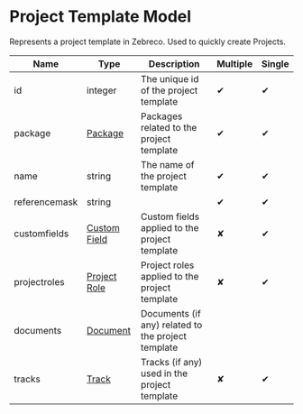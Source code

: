 # Project Template Model

Represents a project template in Zebreco. Used to quickly create Projects.


| Name          | Type                              | Description                                       | Multiple | Single |
|---------------|-----------------------------------|---------------------------------------------------|----------|--------|
| id            | integer                           | The unique id of the project template             |    ✔     |   ✔    |
| package       | [Package](api-package.md)         | Packages related to the project template          |    ✔     |   ✔    |
| name          | string                            | The name of the project template                  |    ✔     |   ✔    |
| referencemask | string                            |                                                   |    ✔     |   ✔    |
| customfields  | [Custom Field](api-customfield.md)| Custom fields applied to the project template     |    ✘     |   ✔    |
| projectroles  | [Project Role](api-projectrole.md)| Project roles applied to the project template     |    ✘     |   ✔    |
| documents     | [Document](api-document.md)       | Documents (if any) related to the project template|
| tracks        | [Track](api-track.md)             | Tracks (if any) used in the project template      |    ✘     |   ✔    |